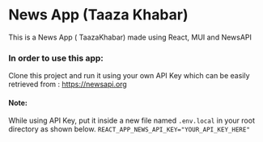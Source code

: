 # News App (Taaza Khabar)

This is a News App ( TaazaKhabar) made using React, MUI and NewsAPI

### In order to use this app:
Clone this project and run it using your own API Key which can be easily retrieved from :
https://newsapi.org

#### Note:
While using API Key, put it inside a new file named ```.env.local``` in your root directory as shown below.
```REACT_APP_NEWS_API_KEY="YOUR_API_KEY_HERE"```
